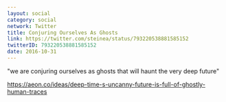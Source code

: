 ```yaml
---
layout: social
category: social
network: Twitter
title: Conjuring Ourselves As Ghosts
link: https://twitter.com/steinea/status/793220538881585152
twitterID: 793220538881585152
date: 2016-10-31
---
```


"we are conjuring ourselves as ghosts that will haunt the very deep future"

<https://aeon.co/ideas/deep-time-s-uncanny-future-is-full-of-ghostly-human-traces>
